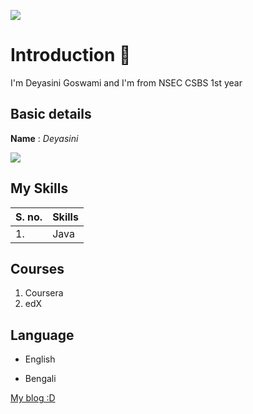 ![](https://media.giphy.com/media/xT8qBsOjMOcdeGJIU8/giphy.gif)
# Introduction 👀
I'm Deyasini Goswami and I'm from NSEC CSBS 1st year

## Basic details
**Name** : *Deyasini*

<img src="https://img.icons8.com/external-flatart-icons-lineal-color-flatarticons/64/000000/external-books-learning-flatart-icons-lineal-color-flatarticons.png"/>

## My Skills
| S. no. | Skills |
|---|---|
| 1.| Java |

## Courses
1. Coursera
2. edX

## Language
- English
* Bengali

[My blog :D](https://calmarcher03.blogspot.com/)
